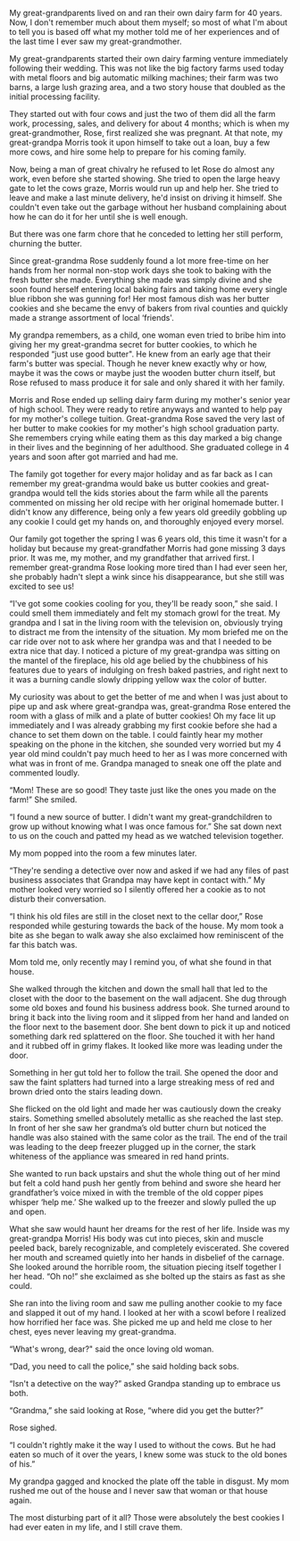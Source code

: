 My great-grandparents lived on and ran their own dairy farm for 40 years. Now, I don't remember much about them myself; so most of what I'm about to tell you is based off what my mother told me of her experiences and of the last time I ever saw my great-grandmother. 

My great-grandparents started their own dairy farming venture immediately following their wedding. This was not like the big factory farms used today with metal floors and big automatic milking machines; their farm was two barns, a large lush grazing area, and a two story house that doubled as the initial processing facility. 

They started out with four cows and just the two of them did all the farm work, processing, sales, and delivery for about 4 months; which is when my great-grandmother, Rose, first realized she was pregnant. At that note, my great-grandpa Morris took it upon himself to take out a loan, buy a few more cows, and hire some help to prepare for his coming family. 

Now, being a man of great chivalry he refused to let Rose do almost any work, even before she started showing. She tried to open the large heavy gate to let the cows graze, Morris would run up and help her. She tried to leave and make a last minute delivery, he'd insist on driving it himself. She couldn't even take out the garbage without her husband complaining about how he can do it for her until she is well enough. 

But there was one farm chore that he conceded to letting her still perform, churning the butter. 

Since great-grandma Rose suddenly found a lot more free-time on her hands from her normal non-stop work days she took to baking with the fresh butter she made. Everything she made was simply divine and she soon found herself entering local baking fairs and taking home every single blue ribbon she was gunning for! Her most famous dish was her butter cookies and she became the envy of bakers from rival counties and quickly made a strange assortment of local ‘friends'. 

My grandpa remembers, as a child, one woman even tried to bribe him into giving her my great-grandma secret for butter cookies, to which he responded “just use good butter". He knew from an early age that their farm's butter was special. Though he never knew exactly why or how, maybe it was the cows or maybe just the wooden butter churn itself, but Rose refused to mass produce it for sale and only shared it with her family. 

Morris and Rose ended up selling dairy farm during my mother's senior year of high school. They were ready to retire anyways and wanted to help pay for my mother's college tuition. Great-grandma Rose saved the very last of her butter to make cookies for my mother's high school graduation party. She remembers crying while eating them as this day marked a big change in their lives and the beginning of her adulthood. She graduated college in 4 years and soon after got married and had me. 

The family got together for every major holiday and as far back as I can remember my great-grandma would bake us butter cookies and great-grandpa would tell the kids stories about the farm while all the parents commented on missing her old recipe with her original homemade butter. I didn't know any difference, being only a few years old greedily gobbling up any cookie I could get my hands on, and thoroughly enjoyed every morsel.

 Our family got together the spring I was 6 years old, this time it wasn't for a holiday but because my great-grandfather Morris had gone missing 3 days prior. It was me, my mother, and my grandfather that arrived first. I remember great-grandma Rose looking more tired than I had ever seen her, she probably hadn't slept a wink since his disappearance, but she still was excited to see us! 

“I've got some cookies cooling for you, they'll be ready soon,” she said. I could smell them immediately and felt my stomach growl for the treat. My grandpa and I sat in the living room with the television on, obviously trying to distract me from the intensity of the situation. My mom briefed me on the car ride over not to ask where her grandpa was and that I needed to be extra nice that day. I noticed a picture of my great-grandpa was sitting on the mantel of the fireplace, his old age belied by the chubbiness of his features due to years of indulging on fresh baked pastries, and right next to it was a burning candle slowly dripping yellow wax the color of butter. 

My curiosity was about to get the better of me and when I was just about to pipe up and ask where great-grandpa was, great-grandma Rose entered the room with a glass of milk and a plate of butter cookies! Oh my face lit up immediately and I was already grabbing my first cookie before she had a chance to set them down on the table. I could faintly hear my mother speaking on the phone in the kitchen, she sounded very worried but my 4 year old mind couldn't pay much heed to her as I was more concerned with what was in front of me. Grandpa managed to sneak one off the plate and commented loudly.

“Mom! These are so good! They taste just like the ones you made on the farm!” She smiled. 

“I found a new source of butter. I didn't want my great-grandchildren to grow up without knowing what I was once famous for.” She sat down next to us on the couch and patted my head as we watched television together. 

My mom popped into the room a few minutes later.

“They're sending a detective over now and asked if we had any files of past business associates that Grandpa may have kept in contact with.” My mother looked very worried so I silently offered her a cookie as to not disturb their conversation. 

“I think his old files are still in the closet next to the cellar door,” Rose responded while gesturing towards the back of the house. My mom took a bite as she began to walk away she also exclaimed how reminiscent of the far this batch was. 

Mom told me, only recently may I remind you, of what she found in that house.

 She walked through the kitchen and down the small hall that led to the closet with the door to the basement on the wall adjacent. She dug through some old boxes and found his business address book. She turned around to bring it back into the living room and it slipped from her hand and landed on the floor next to the basement door. She bent down to pick it up and noticed something dark red splattered on the floor. She touched it with her hand and it rubbed off in grimy flakes. It looked like more was leading under the door.

Something in her gut told her to follow the trail. She opened the door and saw the faint splatters had turned into a large streaking mess of red and brown dried onto the stairs leading down. 

She flicked on the old light and made her was cautiously down the creaky stairs. Something smelled absolutely metallic as she reached the last step. In front of her she saw her grandma’s old butter churn but noticed the handle was also stained with the same color as the trail. The end of the trail was leading to the deep freezer plugged up in the corner, the stark whiteness of the appliance was smeared in red hand prints. 

She wanted to run back upstairs and shut the whole thing out of her mind but felt a cold hand push her gently from behind and swore she heard her grandfather’s voice mixed in with the tremble of the old copper pipes whisper ‘help me.’ She walked up to the freezer and slowly pulled the up and open. 

What she saw would haunt her dreams for the rest of her life. Inside was my great-grandpa Morris! His body was cut into pieces, skin and muscle peeled back, barely recognizable, and completely eviscerated. She covered her mouth and screamed quietly into her hands in disbelief of the carnage. She looked around the horrible room, the situation piecing itself together I her head. “Oh no!” she exclaimed as she bolted up the stairs as fast as she could. 

She ran into the living room and saw me pulling another cookie to my face and slapped it out of my hand. I looked at her with a scowl before I realized how horrified her face was. She picked me up and held me close to her chest, eyes never leaving my great-grandma. 

“What's wrong, dear?" said the once loving old woman. 

“Dad, you need to call the police,” she said holding back sobs. 

“Isn't a detective on the way?” asked Grandpa standing up to embrace us both. 

“Grandma,” she said looking at Rose, “where did you get the butter?” 

Rose sighed.

“I couldn't rightly make it the way I used to without the cows. But he had eaten so much of it over the years, I knew some was stuck to the old bones of his.” 

My grandpa gagged and knocked the plate off the table in disgust. My mom rushed me out of the house and I never saw that woman or that house again. 

The most disturbing part of it all? Those were absolutely the best cookies I had ever eaten in my life, and I still crave them.